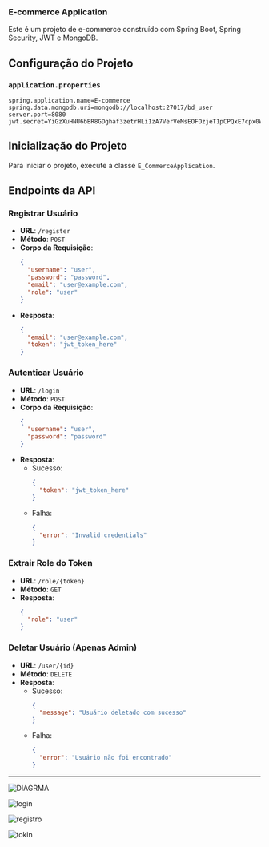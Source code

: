 ### E-commerce Application

Este é um projeto de e-commerce construído com Spring Boot, Spring Security, JWT e MongoDB.

## Configuração do Projeto

### `application.properties`

```properties
spring.application.name=E-commerce
spring.data.mongodb.uri=mongodb://localhost:27017/bd_user
server.port=8080
jwt.secret=YiGzXuHNU6bBR8GDghaf3zetrHLi1zA7VerVeMsEOFOzjeT1pCPQxE7cpx0WVcvBfUEx/AXIpYdIoX7JzcNkAg==
```

## Inicialização do Projeto

Para iniciar o projeto, execute a classe `E_CommerceApplication`.

## Endpoints da API

### Registrar Usuário

- **URL**: `/register`
- **Método**: `POST`
- **Corpo da Requisição**:
  ```json
  {
    "username": "user",
    "password": "password",
    "email": "user@example.com",
    "role": "user"
  }
  ```
- **Resposta**:
  ```json
  {
    "email": "user@example.com",
    "token": "jwt_token_here"
  }
  ```

### Autenticar Usuário

- **URL**: `/login`
- **Método**: `POST`
- **Corpo da Requisição**:
  ```json
  {
    "username": "user",
    "password": "password"
  }
  ```
- **Resposta**:
  - Sucesso:
    ```json
    {
      "token": "jwt_token_here"
    }
    ```
  - Falha:
    ```json
    {
      "error": "Invalid credentials"
    }
    ```

### Extrair Role do Token

- **URL**: `/role/{token}`
- **Método**: `GET`
- **Resposta**:
  ```json
  {
    "role": "user"
  }
  ```

### Deletar Usuário (Apenas Admin)

- **URL**: `/user/{id}`
- **Método**: `DELETE`
- **Resposta**:
  - Sucesso:
    ```json
    {
      "message": "Usuário deletado com sucesso"
    }
    ```
  - Falha:
    ```json
    {
      "error": "Usuário não foi encontrado"
    }
-----
![DIAGRMA](https://github.com/GabrielRodriggues/Av2/assets/112523344/d1c87c54-4ee7-4554-a303-791a1cab6fde)


![login](https://github.com/GabrielRodriggues/Av2/assets/112523344/022510fd-eb49-4799-b6b4-3c0953db21b1)

    
![registro](https://github.com/GabrielRodriggues/Av2/assets/112523344/d2c9441b-39d6-4d1a-b0ed-5a034ffbc394)

![tokin](https://github.com/GabrielRodriggues/Av2/assets/112523344/85b5a2d7-c0e4-490d-9c41-62f1248e3a1f)
